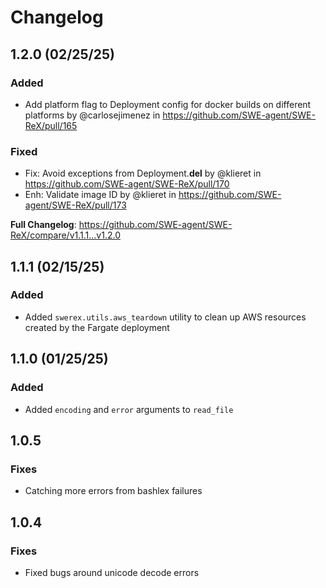 # Changelog

## 1.2.0 (02/25/25)

### Added

* Add platform flag to Deployment config for docker builds on different platforms by @carlosejimenez in https://github.com/SWE-agent/SWE-ReX/pull/165

### Fixed

* Fix: Avoid exceptions from Deployment.__del__ by @klieret in https://github.com/SWE-agent/SWE-ReX/pull/170
* Enh: Validate image ID by @klieret in https://github.com/SWE-agent/SWE-ReX/pull/173

**Full Changelog**: https://github.com/SWE-agent/SWE-ReX/compare/v1.1.1...v1.2.0

## 1.1.1 (02/15/25)

### Added

* Added `swerex.utils.aws_teardown` utility to clean up AWS resources created by the Fargate deployment

## 1.1.0 (01/25/25)

### Added

* Added `encoding` and `error` arguments to `read_file`

## 1.0.5

### Fixes

* Catching more errors from bashlex failures

## 1.0.4

### Fixes

* Fixed bugs around unicode decode errors

